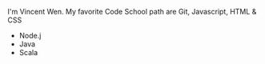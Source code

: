 I'm Vincent Wen.
My favorite Code School path are Git, Javascript, HTML & CSS
* Node.j
* Java
* Scala
